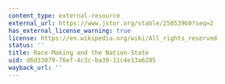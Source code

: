 ```yaml
---
content_type: external-resource
external_url: https://www.jstor.org/stable/25053960?seq=2
has_external_license_warning: true
license: https://en.wikipedia.org/wiki/All_rights_reserved
status: ''
title: Race-Making and the Nation-State
uid: d6d33079-76ef-4c3c-ba39-11c4e13a6285
wayback_url: ''
---
```

